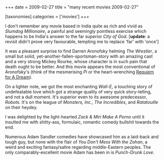 +++
date = 2009-02-27
title = "many recent movies 2009-02-27"

[taxonomies]
categories = ['movies']
+++

I don't remember any movie based in India quite as rich and vivid as
*Slumdog Millionaire*, a painful and seemingly pointless exercise which
happens to be India's answer to the far superior *City of God*.
[**update**: a revisit didn't prove very favourable, tempting me to
replace 'far' with 'once']

It was a pleasant surprise to find Darren Aronofsky helming *The
Wrestler*, a small but solid, yet-another-fallen-sportsman-story with an
amazing cast and a very strong Mickey Rourke, whose character is in such
pain that death ought to be better. And this movie appears the most
conventional of Aronofsky's (think of the mesmerising *Pi* or the
heart-wrenching [Requiem for A Dream]).

On a lighter note, we got the most enchanting *Wall-E*, a touching story
of undefeatable love which got a strange quality of very quick
story-telling, and not a dull moment. It's superior even to its awesome
predecessor, *Robots*. It's on the league of *Monsters, Inc.*, *The
Incredibles*, and *Ratatouille* on their heydey.

I was delighted by the light-hearted *Zack & Miri Make A Porno* until it
insulted me with shitty-ass, formulaic, romantic comedy bullshit towards
the end.

Numerous Adam Sandler comedies have showcased him as a laid-back and
tough guy, but none with the flair of *You Don't Mess With the Zohan*,
a weird and exciting fantasy/satire regarding middle-Eastern peoples.
The only comparably-excellent movie Adam has been in is *Punch-Drunk
Love*.

  [Requiem for A Dream]: http://tshepang.net/requiem-for-a-dream-2000
